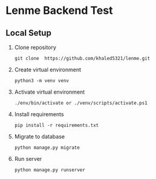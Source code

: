 # Lenme Backend Test

## Local Setup
1. Clone repository 
    ```
    git clone  https://github.com/khaled5321/lenme.git
    ```
2. Create virtual environment
    ```
    python3 -m venv venv
    ```
3. Activate virtual environment
    ```
    ./env/bin/activate or ./venv/scripts/activate.ps1
    ```
4. Install requirements
    ```
    pip install -r requirements.txt
    ```
5. Migrate to database
    ```
    python manage.py migrate
    ```
6. Run server
    ```
    python manage.py runserver
    ```
